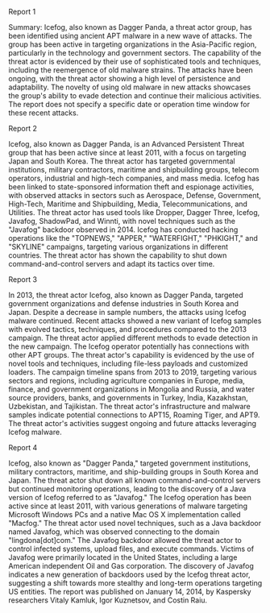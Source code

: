 
Report 1

Summary: Icefog, also known as Dagger Panda, a threat actor group, has been identified using ancient APT malware in a new wave of attacks. The group has been active in targeting organizations in the Asia-Pacific region, particularly in the technology and government sectors. The capability of the threat actor is evidenced by their use of sophisticated tools and techniques, including the reemergence of old malware strains. The attacks have been ongoing, with the threat actor showing a high level of persistence and adaptability. The novelty of using old malware in new attacks showcases the group's ability to evade detection and continue their malicious activities. The report does not specify a specific date or operation time window for these recent attacks.





Report 2

Icefog, also known as Dagger Panda, is an Advanced Persistent Threat group that has been active since at least 2011, with a focus on targeting Japan and South Korea. The threat actor has targeted governmental institutions, military contractors, maritime and shipbuilding groups, telecom operators, industrial and high-tech companies, and mass media. Icefog has been linked to state-sponsored information theft and espionage activities, with observed attacks in sectors such as Aerospace, Defense, Government, High-Tech, Maritime and Shipbuilding, Media, Telecommunications, and Utilities. The threat actor has used tools like Dropper, Dagger Three, Icefog, Javafog, ShadowPad, and Winnti, with novel techniques such as the "Javafog" backdoor observed in 2014. Icefog has conducted hacking operations like the "TOPNEWS," "APPER," "WATERFIGHT," "PHKIGHT," and "SKYLINE" campaigns, targeting various organizations in different countries. The threat actor has shown the capability to shut down command-and-control servers and adapt its tactics over time.





Report 3

In 2013, the threat actor Icefog, also known as Dagger Panda, targeted government organizations and defense industries in South Korea and Japan. Despite a decrease in sample numbers, the attacks using Icefog malware continued. Recent attacks showed a new variant of Icefog samples with evolved tactics, techniques, and procedures compared to the 2013 campaign. The threat actor applied different methods to evade detection in the new campaign. The Icefog operator potentially has connections with other APT groups. The threat actor's capability is evidenced by the use of novel tools and techniques, including file-less payloads and customized loaders. The campaign timeline spans from 2013 to 2019, targeting various sectors and regions, including agriculture companies in Europe, media, finance, and government organizations in Mongolia and Russia, and water source providers, banks, and governments in Turkey, India, Kazakhstan, Uzbekistan, and Tajikistan. The threat actor's infrastructure and malware samples indicate potential connections to APT15, Roaming Tiger, and APT9. The threat actor's activities suggest ongoing and future attacks leveraging Icefog malware.





Report 4

Icefog, also known as "Dagger Panda," targeted government institutions, military contractors, maritime, and ship-building groups in South Korea and Japan. The threat actor shut down all known command-and-control servers but continued monitoring operations, leading to the discovery of a Java version of Icefog referred to as "Javafog." The Icefog operation has been active since at least 2011, with various generations of malware targeting Microsoft Windows PCs and a native Mac OS X implementation called "Macfog." The threat actor used novel techniques, such as a Java backdoor named Javafog, which was observed connecting to the domain "lingdona[dot]com." The Javafog backdoor allowed the threat actor to control infected systems, upload files, and execute commands. Victims of Javafog were primarily located in the United States, including a large American independent Oil and Gas corporation. The discovery of Javafog indicates a new generation of backdoors used by the Icefog threat actor, suggesting a shift towards more stealthy and long-term operations targeting US entities. The report was published on January 14, 2014, by Kaspersky researchers Vitaly Kamluk, Igor Kuznetsov, and Costin Raiu.



